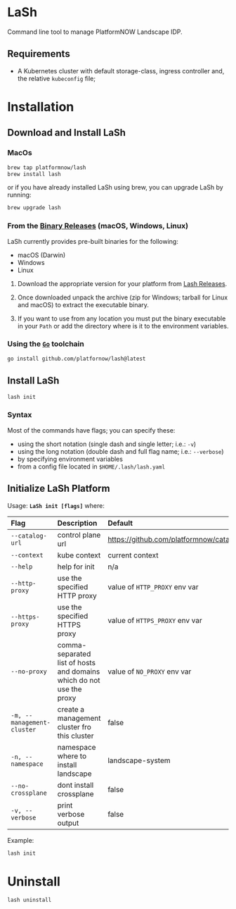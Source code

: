 # LaSh

Command line tool to manage PlatformNOW Landscape IDP.

## Requirements

- A Kubernetes cluster with default storage-class, ingress controller and, the relative `kubeconfig` file;

# Installation

## Download and Install LaSh

### MacOs

```sh
brew tap platformnow/lash
brew install lash
```

or if you have already installed LaSh using brew, you can upgrade LaSh by running:

```sh
brew upgrade lash
```

### From the [Binary Releases](https://github.com/platfornow/lash/releases) (macOS, Windows, Linux)

LaSh currently provides pre-built binaries for the following:

- macOS (Darwin)
- Windows
- Linux

1. Download the appropriate version for your platform from [Lash Releases](https://github.com/platfornow/lash/releases).

2. Once downloaded unpack the archive (zip for Windows; tarball for Linux and macOS) to extract the executable binary. 

3. If you want to use from any location you must put the binary executable in your `Path` or add the directory where is it to the environment variables.

### Using the [`Go`](https://go.dev/dl/) toolchain

```sh
go install github.com/platfornow/lash@latest
```

## Install LaSh

```sh
lash init
```

### Syntax

Most of the commands have flags; you can specify these:

- using the short notation (single dash and single letter; i.e.: `-v`)
- using the long notation (double dash and full flag name; i.e.: `--verbose`)
- by specifying environment variables
- from a config file located in `$HOME/.lash/lash.yaml`

## Initialize LaSh Platform

Usage: **`LaSh init [flags]`** where:

| Flag                       | Description                                                          | Default                                    |
|:---------------------------|:---------------------------------------------------------------------|:-------------------------------------------|
| `--catalog-url`            | control plane url                                                    | https://github.com/platformnow/catalog.git |
| `--context`                | kube context                                                         | current context                            |
| `--help`                   | help for init                                                        | n/a                                        |
| `--http-proxy`             | use the specified HTTP proxy                                         | value of `HTTP_PROXY` env var              |
| `--https-proxy`            | use the specified HTTPS proxy                                        | value of `HTTPS_PROXY` env var             |
| `--no-proxy`               | comma-separated list of hosts and domains which do not use the proxy | value of `NO_PROXY` env var                |
| `-m, --management-cluster` | create a management cluster fro this cluster                         | false                                      |
| `-n, --namespace`          | namespace where to install landscape                                 | landscape-system                           |
| `--no-crossplane`          | dont install crossplane                                              | false                                      |
| `-v, --verbose`            | print verbose output                                                 | false                                      |

Example:

```sh
lash init
```

# Uninstall

```sh
lash uninstall
```
